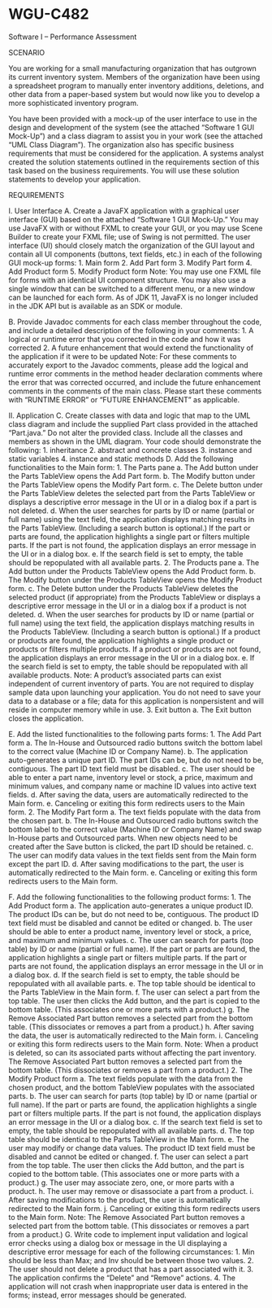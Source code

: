 # WGU-C482
Software I – Performance Assessment


SCENARIO

You are working for a small manufacturing organization that has outgrown its current inventory system. Members of the organization have been using a spreadsheet program to manually enter inventory additions, deletions, and other data from a paper-based system but would now like you to develop a more sophisticated inventory program.

You have been provided with a mock-up of the user interface to use in the design and development of the system (see the attached “Software 1 GUI Mock-Up”) and a class diagram to assist you in your work (see the attached “UML Class Diagram”). The organization also has specific business requirements that must be considered for the application. A systems analyst created the solution statements outlined in the requirements section of this task based on the business requirements. You will use these solution statements to develop your application.

REQUIREMENTS

I.  User Interface
  A.  Create a JavaFX application with a graphical user interface (GUI) based on the attached “Software 1 GUI Mock-Up.” You may use JavaFX with or without FXML to create your GUI, or you may use Scene Builder to create your FXML file; use of Swing is not permitted. The user interface (UI) should closely match the organization of the GUI layout and contain all UI components (buttons, text fields, etc.) in each of the following GUI mock-up forms:
    1.  Main form
    2.  Add Part form
    3.  Modify Part form
    4.  Add Product form
    5.  Modify Product form
  Note: You may use one FXML file for forms with an identical UI component structure. You may also use a single window that can be switched to a different menu, or a new window can be launched for each form. As of JDK 11, JavaFX is no longer included in the JDK API but is available as an SDK or module.

  B.  Provide Javadoc comments for each class member throughout the code, and include a detailed description of the following in your comments:
    1.  A logical or runtime error that you corrected in the code and how it was corrected
    2.  A future enhancement that would extend the functionality of the application if it were to be updated
  Note: For these comments to accurately export to the Javadoc comments, please add the logical and runtime error comments in the method header declaration comments where the error that was corrected occurred, and include the future enhancement comments in the comments of the main class. Please start these comments with “RUNTIME ERROR” or “FUTURE ENHANCEMENT” as applicable.

II.  Application
  C.  Create classes with data and logic that map to the UML class diagram and include the supplied Part class provided in the attached “Part.java.” Do not alter the provided class. Include all the classes and members as shown in the UML diagram. Your code should demonstrate the following:
    1.   inheritance
    2.   abstract and concrete classes
    3.   instance and static variables
    4.   instance and static methods
  D.  Add the following functionalities to the Main form:
    1.  The Parts pane
      a.   The Add button under the Parts TableView opens the Add Part form.
      b.   The Modify button under the Parts TableView opens the Modify Part form.
      c.   The Delete button under the Parts TableView deletes the selected part from the Parts TableView or displays a descriptive error message in the UI or in a dialog box if a part is not deleted.
      d.   When the user searches for parts by ID or name (partial or full name) using the text field, the application displays matching results in the Parts TableView. (Including a search button is optional.) If the part or parts are found, the application highlights a single part or filters multiple parts. If the part is not found, the application displays an error message in the UI or in a dialog box.
      e.   If the search field is set to empty, the table should be repopulated with all available parts.
  2.  The Products pane
    a.   The Add button under the Products TableView opens the Add Product form.
    b.   The Modify button under the Products TableView opens the Modify Product form.
    c.   The Delete button under the Products TableView deletes the selected product (if appropriate) from the Products TableView or displays a descriptive error message in the UI or in a dialog box if a product is not deleted.
    d.   When the user searches for products by ID or name (partial or full name) using the text field, the application displays matching results in the Products TableView. (Including a search button is optional.) If a product or products are found, the application highlights a single product or products or filters multiple products. If a product or products are not found, the application displays an error message in the UI or in a dialog box.
    e.   If the search field is set to empty, the table should be repopulated with all available products.
  Note: A product’s associated parts can exist independent of current inventory of parts. You are not required to display sample data upon launching your application. You do not need to save your data to a database or a file; data for this application is nonpersistent and will reside in computer memory while in use.
  3.  Exit button
    a. The Exit button closes the application.
    
  E.  Add the listed functionalities to the following parts forms:
    1.  The Add Part form
      a.  The In-House and Outsourced radio buttons switch the bottom label to the correct value (Machine ID or Company Name).
      b.  The application auto-generates a unique part ID. The part IDs can be, but do not need to be, contiguous. The part ID text field must be disabled.
      c.  The user should be able to enter a part name, inventory level or stock, a price, maximum and minimum values, and company name or machine ID values into active text fields.
      d.   After saving the data, users are automatically redirected to the Main form.
      e.   Canceling or exiting this form redirects users to the Main form.
  2.  The Modify Part form
    a.  The text fields populate with the data from the chosen part.
    b.  The In-House and Outsourced radio buttons switch the bottom label to the correct value (Machine ID or Company Name) and swap In-House parts and Outsourced parts. When new objects need to be created after the Save button is clicked, the part ID should be retained.
    c.  The user can modify data values in the text fields sent from the Main form except the part ID.
    d.  After saving modifications to the part, the user is automatically redirected to the Main form.
    e.  Canceling or exiting this form redirects users to the Main form.

  F.  Add the following functionalities to the following product forms:
    1.  The Add Product form
      a.   The application auto-generates a unique product ID. The product IDs can be, but do not need to be, contiguous. The product ID text field must be disabled and cannot be edited or changed.
      b.   The user should be able to enter a product name, inventory level or stock, a price, and maximum and minimum values.
      c.   The user can search for parts (top table) by ID or name (partial or full name). If the part or parts are found, the application highlights a single part or filters multiple parts. If the part or parts are not found, the application displays an error message in the UI or in a dialog box.
      d.   If the search field is set to empty, the table should be repopulated with all available parts.
      e.   The top table should be identical to the Parts TableView in the Main form.
      f.   The user can select a part from the top table. The user then clicks the Add button, and the part is copied to the bottom table. (This associates one or more parts with a product.)
      g.   The Remove Associated Part button removes a selected part from the bottom table. (This dissociates or removes a part from a product.)
      h.   After saving the data, the user is automatically redirected to the Main form.
      i.   Canceling or exiting this form redirects users to the Main form.
      Note: When a product is deleted, so can its associated parts without affecting the part inventory. The Remove Associated Part button removes a selected part from the bottom table. (This dissociates or removes a part from a product.)
  2.  The Modify Product form
    a.   The text fields populate with the data from the chosen product, and the bottom TableView populates with the associated parts.
    b.   The user can search for parts (top table) by ID or name (partial or full name). If the part or parts are found, the application highlights a single part or filters multiple parts. If the part is not found, the application displays an error message in the UI or a dialog box.
    c.   If the search text field is set to empty, the table should be repopulated with all available parts.
    d.   The top table should be identical to the Parts TableView in the Main form.
    e.   The user may modify or change data values. The product ID text field must be disabled and cannot be edited or changed.
    f.   The user can select a part from the top table. The user then clicks the Add button, and the part is copied to the bottom table. (This associates one or more parts with a product.)
    g.   The user may associate zero, one, or more parts with a product.
    h.   The user may remove or disassociate a part from a product.
    i.   After saving modifications to the product, the user is automatically redirected to the Main form.
    j.   Canceling or exiting this form redirects users to the Main form.
    Note: The Remove Associated Part button removes a selected part from the bottom table. (This dissociates or removes a part from a product.)
  G.  Write code to implement input validation and logical error checks using a dialog box or message in the UI displaying a descriptive error message for each of the following circumstances:
    1.   Min should be less than Max; and Inv should be between those two values.
    2.   The user should not delete a product that has a part associated with it.
    3.   The application confirms the “Delete” and “Remove” actions.
    4.   The application will not crash when inappropriate user data is entered in the forms; instead, error messages should be generated.
